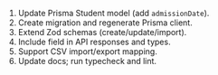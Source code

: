 1. Update Prisma Student model (add `admissionDate`).
2. Create migration and regenerate Prisma client.
3. Extend Zod schemas (create/update/import).
4. Include field in API responses and types.
5. Support CSV import/export mapping.
6. Update docs; run typecheck and lint.
